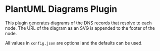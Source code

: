 # PlantUML Diagrams Plugin

This plugin generates diagrams of the DNS records that resolve to each node.
The URL of the diagram as an SVG is appended to the footer of the node.

All values in `config.json` are optional and the defaults can be used.